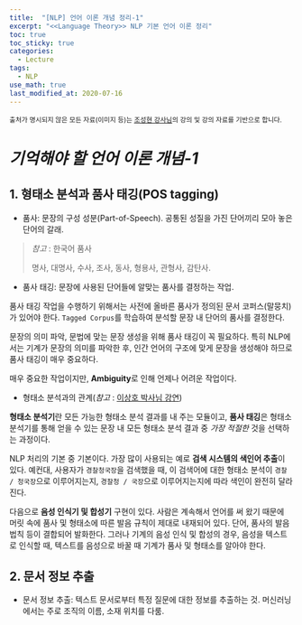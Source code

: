```yaml
---
title:  "[NLP] 언어 이론 개념 정리-1"
excerpt: "<<Language Theory>> NLP 기본 언어 이론 정리"
toc: true
toc_sticky: true
categories:
  - Lecture
tags:
  - NLP
use_math: true
last_modified_at: 2020-07-16
---
```




<sup> 출처가 명시되지 않은 모든 자료(이미지 등)는 [조성현 강사님](https://blog.naver.com/chunjein)의 강의 및 강의 자료를 기반으로 합니다.</sup> 

# _기억해야 할 언어 이론 개념-1_





## 1. 형태소 분석과 품사 태깅(POS tagging)



* 품사: 문장의 구성 성분(Part-of-Speech). 공통된 성질을 가진 단어끼리 모아 놓은 단어의 갈래.



> *참고* : 한국어 품사
>
> 명사, 대명사, 수사, 조사, 동사, 형용사, 관형사, 감탄사.



* 품사 태깅: 문장에 사용된 단어들에 알맞는 품사를 결정하는 작업.



 품사 태깅 작업을 수행하기 위해서는 사전에 올바른 품사가 정의된 문서 코퍼스(말뭉치)가 있어야 한다. `Tagged Corpus`를 학습하여 분석할 문장 내 단어의 품사를 결정한다.

 문장의 의미 파악, 문법에 맞는 문장 생성을 위해 품사 태깅이 꼭 필요하다. 특히 NLP에서는 기계가 문장의 의미를 파악한 후, 인간 언어의 구조에 맞게 문장을 생성해야 하므로 품사 태깅이 매우 중요하다. 

 매우 중요한 작업이지만, **Ambiguity**로 인해 언제나 어려운 작업이다.



* 형태소 분석과의 관계(*참고* : [이상호 박사님 강연](https://www.youtube.com/watch?v=PjqUYvqK8v4))



 **형태소 분석기**란 모든 가능한 형태소 분석 결과를 내 주는 모듈이고, **품사 태깅**은 형태소 분석기를 통해 얻을 수 있는 문장 내 모든 형태소 분석 결과 중 *가장 적절한* 것을 선택하는 과정이다.

 NLP 처리의 기본 중 기본이다. 가장 많이 사용되는 예로 **검색 시스템의 색인어 추출**이 있다. 예컨대, 사용자가 `경찰청국장`을 검색했을 때, 이 검색어에 대한 형태소 분석이 `경찰 / 청국장`으로 이루어지는지, `경찰청 / 국장`으로 이루어지는지에 따라 색인이 완전히 달라진다.

 다음으로 **음성 인식기 및 합성기** 구현이 있다. 사람은 계속해서 언어를 써 왔기 때문에 머릿 속에 품사 및 형태소에 따른 발음 규칙이 제대로 내재되어 있다. 단어, 품사의 발음 법칙 등이 결합되어 발화한다. 그러나 기계의 음성 인식 및 합성의 경우, 음성을 텍스트로 인식할 때, 텍스트를 음성으로 바꿀 때 기계가 품사 및 형태소를 알아야 한다. 





## 2. 문서 정보 추출



* 문서 정보 추출: 텍스트 문서로부터 특정 질문에 대한 정보를 추출하는 것. 머신러닝에서는 주로 조직의 이름, 소재 위치를 다룸.

